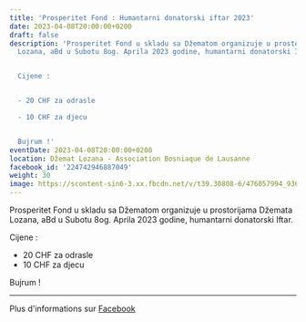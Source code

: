```yaml
---
title: 'Prosperitet Fond : Humantarni donatorski iftar 2023'
date: 2023-04-08T20:00:00+0200
draft: false
description: 'Prosperitet Fond u skladu sa Džematom organizuje u prostorijama Džemata
  Lozana, aBd u Subotu 8og. Aprila 2023 godine, humantarni donatorski Iftar.


  Cijene :


  - 20 CHF za odrasle

  - 10 CHF za djecu


  Bujrum !'
eventDate: 2023-04-08T20:00:00+0200
location: Džemat Lozana - Association Bosniaque de Lausanne
facebook_id: '224742946887049'
weight: 30
image: https://scontent-sin6-3.xx.fbcdn.net/v/t39.30808-6/476057994_936635281930405_1135964331823661885_n.jpg?_nc_cat=106&ccb=1-7&_nc_sid=9e60e4&_nc_ohc=t5PmWlkZxjwQ7kNvwEJjIFq&_nc_oc=Adk5ruy6Nz22u3Vg1sOf7Ngtv1709_uIcg-VIezxqWH5gHYMZ8DAITTYX0lKRD_EA-4&_nc_zt=23&_nc_ht=scontent-sin6-3.xx&edm=ABTKTjYEAAAA&_nc_gid=8nkTUO2lUo6UukIKOnL2IA&oh=00_AfNp5wm3_IJideO5dvcIP9wfpZET-oPbgDfkRcDhT6grUA&oe=6855627D
---
```


Prosperitet Fond u skladu sa Džematom organizuje u prostorijama Džemata Lozana, aBd u Subotu 8og. Aprila 2023 godine, humantarni donatorski Iftar.

Cijene :

- 20 CHF za odrasle
- 10 CHF za djecu

Bujrum !

---

Plus d'informations sur [Facebook](https://facebook.com/events/224742946887049)